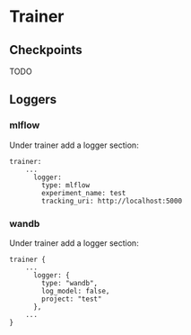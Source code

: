 # Trainer

## Checkpoints

TODO

## Loggers

### mlflow
Under trainer add a logger section:

```
trainer:
    ...
      logger:
        type: mlflow
        experiment_name: test
        tracking_uri: http://localhost:5000
```

### wandb
Under trainer add a logger section:
```
trainer {
    ...
      logger: {
        type: "wandb",
        log_model: false,
        project: "test"
      },
    ...
}
```
